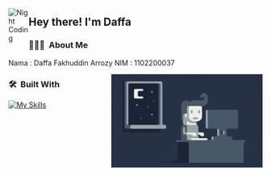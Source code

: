 <img alt="Night Coding" src="./assets/Hand%20Wave.gif" width='40' align="left"/><h2>Hey there! I'm Daffa</h2>

<!-- ## 👋 &nbsp;Belajar Nodejs dengan Tailwind CSS-->

### 👨🏻‍💻 &nbsp;About Me
Nama : Daffa Fakhuddin Arrozy
NIM : 1102200037


<img alt="Night Coding" src="https://raw.githubusercontent.com/AVS1508/AVS1508/master/assets/Night-Coding.gif" align="right"/>

### 🛠 &nbsp;Built With

[![My Skills](https://skillicons.dev/icons?i=node,vue,tailwind&perline=3)](https://skillicons.dev)



